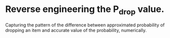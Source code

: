 # Reverse engineering the P<sub>drop</sub> value.

Capturing the pattern of the difference between approximated probability of dropping an item and accurate value of the probability, numerically.
